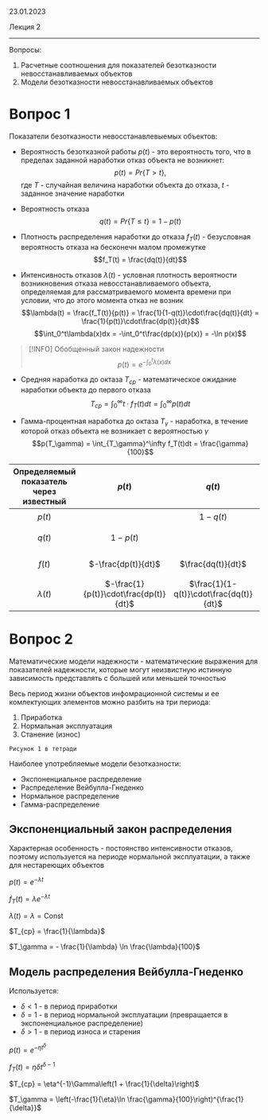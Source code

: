 23.01.2023

Лекция 2

---

Вопросы:
1. Расчетные соотношения для показателей безотказности невосстанавливаемых объектов
2. Модели безотказности невосстанавливаемых объектов

# Вопрос 1

Показатели безотказности невосстанавлевыемых объектов:
- Вероятность безотказной работы $p(t)$ - это вероятность того, что в пределах заданной наработки отказ объекта не возникнет:
$$p(t) = Pr\{T > t\},$$
где $T$ - случайная величина наработки объекта до отказа, $t$ - заданное значение наработки

- Вероятность отказа $$q(t) = Pr\{T \leq t\} = 1 - p(t)$$

- Плотность распределения наработки до отказа $f_T(t)$ - безусловная вероятность отказа на бесконечн малом промежутке
$$f_T(t) = \frac{dq(t)}{dt}$$

- Интенсивность отказов $\lambda(t)$ - условная плотность вероятности возникновения отказа невосстанавливаемого объекта, определяемая для рассматриваемого момента времени при условии, что до этого момента отказ не возник
$$\lambda(t) = \frac{f_T(t)}{p(t)} = \frac{1}{1-q(t)}\cdot\frac{dq(t)}{dt} = \frac{1}{p(t)}\cdot\frac{dp(t)}{dt}$$
$$\int_0^t\lambda(x)dx = -\int_0^t\frac{dp(x)}{p(x)} = -\ln p(x)$$

> [!INFO] Обобщенный закон надежности
> $$p(t) = e^{-\int_0^t\lambda(x)dx}$$

- Средняя наработка до октаза $T_{ср}$ - математическое ожидание наработки объекта до первого отказа
$$T_{ср} = \int_0^\infty t\cdot f_T(t)dt = \int_0^\infty p(t)dt$$

- Гамма-процентная наработка до октаза $T_\gamma$ - наработка, в течение которой отказ объекта не возникает с вероятностью $\gamma$
$$p(T_\gamma) = \int_{T_\gamma}^\infty f_T(t)dt = \frac{\gamma}{100}$$

|Определяемый показатель через известный|$p(t)$|$q(t)$|$f(t)$|$\lambda(t)$|
|:-:|:-:|:-:|:-:|:-:|
|$p(t)$||$1-q(t)$|$\int_t^\infty f(x)dx$|$e^{-\int_0^t\lambda(x)dx}$|
|$q(t)$|$1-p(t)$||$\int_0^tf(x)dx$|$1-e^{-\int_0^t\lambda(x)dx}$|
|$f(t)$|$-\frac{dp(t)}{dt}$|$\frac{dq(t)}{dt}$||$\lambda(t)\cdot e^{-\int_0^t \lambda(x)dx}$|
|$\lambda(t)$|$-\frac{1}{p(t)}\cdot\frac{dp(t)}{dt}$|$\frac{1}{1-q(t)}\cdot\frac{dq(t)}{dt}$|$\frac{f(x)}{\int_0^\infty f(x)dx}$||

# Вопрос 2
Математические модели надежности - математические выражения для показателей надежности, которые могут неизвистную истинную зависимость представлять с большей или меньшей точностью

Весь период жизни объектов инфомрационной системы и ее комлектующих элементов можно разбить на три периода:
1. Приработка
2. Нормальная эксплуатация
3. Станение (износ)

```
Рисунок 1 в тетради
```

Наиболее употребляемые модели безотказности:
- Экспоненциальное распределение
- Распределение Вейбулла-Гнеденко
- Нормальное распределение
- Гамма-распределение

## Экспоненциальный закон распределения
Характерная особенность - постоянство интенсивности отказов, поэтому используется на периоде нормальной эксплуатации, а также для нестареющих объектов

$p(t) = e^{-\lambda t}$

$f_T(t) = \lambda e^{-\lambda t}$

$\lambda(t) = \lambda = \text{Const}$

$T_{ср} = \frac{1}{\lambda}$

$T_\gamma = - \frac{1}{\lambda} \ln \frac{\lambda}{100}$

## Модель распределения Вейбулла-Гнеденко
Используется:
- $\delta < 1$ - в период приработки
- $\delta = 1$ - в период нормальной эксплуатации (превращается в экспоненциальное распределение)
- $\delta > 1$ - в период износа и старения

$p(t) = e^{-\eta t^\delta}$

$f_T(t) = \eta\delta t^{\delta - 1}$

$T_{ср} = \eta^{-1}\Gamma\left(1 + \frac{1}{\delta}\right)$

$T_\gamma = \left(-\frac{1}{\eta}\ln \frac{\gamma}{100}\right)^{\frac{1}{\delta}}$
